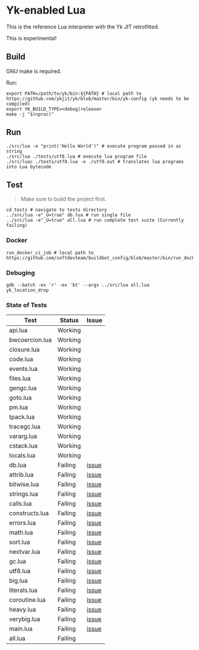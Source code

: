 # Yk-enabled Lua

This is the reference Lua interpreter with the Yk JIT retrofitted.

This is experimental!

## Build

GNU make is required.

Run:
```shell
export PATH=/path/to/yk/bin:${PATH} # local path to https://github.com/ykjit/yk/blob/master/bin/yk-config (yk needs to be compiled)
export YK_BUILD_TYPE=<debug|release>
make -j "$(nproc)"
```

## Run

```shell
./src/lua -e "print('Hello World')" # execute program passed in as string
./src/lua ./tests/utf8.lua # execute lua program file
./src/luac ./tests/utf8.lua -o ./utf8.out # translates lua programs into Lua bytecode
```

## Test

> Make sure to build the project first.

```shell
cd tests # navigate to tests directory
../src/lua -e"_U=true" db.lua # run single file
../src/lua -e"_U=true" all.lua # run complete test suite (Currently failing)
```

### Docker

```shell
run_docker_ci_job # local path to https://github.com/softdevteam/buildbot_config/blob/master/bin/run_docker_ci_job
```
### Debuging

```
gdb --batch -ex 'r' -ex 'bt' --args ../src/lua all.lua yk_location_drop
```
### State of Tests

| Test           | Status  | Issue                                             |
| -------------- | ------- | ------------------------------------------------- |
| api.lua        | Working |                                                   |
| bwcoercion.lua | Working |                                                   |
| closure.lua    | Working |                                                   |
| code.lua       | Working |                                                   |
| events.lua     | Working |                                                   |
| files.lua      | Working |                                                   |
| gengc.lua      | Working |                                                   |
| goto.lua       | Working |                                                   |
| pm.lua         | Working |                                                   |
| tpack.lua      | Working |                                                   |
| tracegc.lua    | Working |                                                   |
| vararg.lua     | Working |                                                   |
| cstack.lua     | Working |                                                   |
| locals.lua     | Working |                                                   |
| db.lua         | Failing | [issue](https://github.com/ykjit/yklua/issues/38) |
| attrib.lua     | Failing | [issue](https://github.com/ykjit/yklua/issues/42) |
| bitwise.lua    | Failing | [issue](https://github.com/ykjit/yklua/issues/40) |
| strings.lua    | Failing | [issue](https://github.com/ykjit/yklua/issues/39) |
| calls.lua      | Failing | [issue](https://github.com/ykjit/yklua/issues/43) |
| constructs.lua | Failing | [issue](https://github.com/ykjit/yklua/issues/44) |
| errors.lua     | Failing | [issue](https://github.com/ykjit/yklua/issues/48) |
| math.lua       | Failing | [issue](https://github.com/ykjit/yklua/issues/47) |
| sort.lua       | Failing | [issue](https://github.com/ykjit/yklua/issues/46) |
| nextvar.lua    | Failing | [issue](https://github.com/ykjit/yklua/issues/53) |
| gc.lua         | Failing | [issue](https://github.com/ykjit/yklua/issues/52) |
| utf8.lua       | Failing | [issue](https://github.com/ykjit/yklua/issues/54) |
| big.lua        | Failing | [issue](https://github.com/ykjit/yklua/issues/55) |
| literals.lua   | Failing | [issue](https://github.com/ykjit/yklua/issues/57) |
| coroutine.lua  | Failing | [issue](https://github.com/ykjit/yklua/issues/58) |
| heavy.lua      | Failing | [issue](https://github.com/ykjit/yklua/issues/59) |
| verybig.lua    | Failing | [issue](https://github.com/ykjit/yklua/issues/56) |
| main.lua       | Failing | [issue](https://github.com/ykjit/yklua/issues/60) |
| all.lua        | Failing |                                                   |
